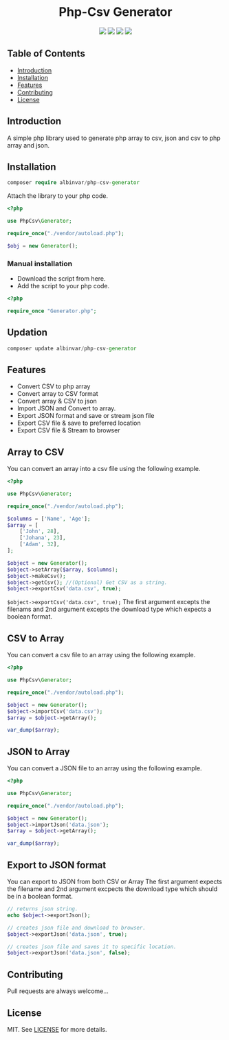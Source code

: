 <h1 align="center"> Php-Csv Generator</h1> 

<p align="center">
<img src="https://img.shields.io/packagist/v/albinvar/php-csv-generator?label=version">
<img src="https://poser.pugx.org/albinvar/php-csv-generator/downloads">
<img src="https://img.shields.io/github/repo-size/albinvar/php-csv-generator">
<a href="LICENSE"><img src="https://img.shields.io/apm/l/Github"></a>
</p>

## Table of Contents 
- [Introduction](#introduction)
- [Installation](#installation)
- [Features](#features)
- [Contributing](#contributing)
- [License](#license)

## Introduction

A simple php library used to generate php array to csv, json and csv to php array and json.

## Installation

```php
composer require albinvar/php-csv-generator
```

Attach the library to your php code.

```php
<?php

use PhpCsv\Generator;

require_once("./vendor/autoload.php");

$obj = new Generator();

```

### Manual installation

- Download the script from here.
- Add the script to your php code.

```php
<?php

require_once "Generator.php";

```

## Updation

```php
composer update albinvar/php-csv-generator
```

## Features

- Convert CSV to php array
- Convert array to CSV format
- Convert array & CSV to json
- Import JSON and Convert to array.
- Export JSON format and save or stream json file
- Export CSV file & save to preferred location
- Export CSV file & Stream to browser

## Array to CSV

You can convert an array into a csv file using the following example.

```php
<?php

use PhpCsv\Generator;

require_once("./vendor/autoload.php");

$columns = ['Name', 'Age'];
$array = [ 
	['John', 28],
	['Johana', 23],
	['Adam', 32],
];

$object = new Generator();
$object->setArray($array, $columns);
$object->makeCsv();
$object->getCsv(); //(Optional) Get CSV as a string.
$object->exportCsv('data.csv', true);

```

```$object->exportCsv('data.csv', true);``` The first argument excepts the filenams and 2nd argument excepts the download type which expects a boolean format.


## CSV to Array

You can convert a csv file to an array using the following example.

```php
<?php

use PhpCsv\Generator;

require_once("./vendor/autoload.php");

$object = new Generator();
$object->importCsv('data.csv');
$array = $object->getArray();

var_dump($array);
```

## JSON to Array

You can convert a JSON file to an array using the following example.

```php
<?php

use PhpCsv\Generator;

require_once("./vendor/autoload.php");

$object = new Generator();
$object->importJson('data.json');
$array = $object->getArray();

var_dump($array);
```

## Export to JSON format

You can export to JSON from both CSV or Array
The first argument expects the filename and 2nd argument excpects the download type which should be in a boolean format.

```php
// returns json string.
echo $object->exportJson();

// creates json file and download to browser.
$object->exportJson('data.json', true);

// creates json file and saves it to specific location.
$object->exportJson('data.json', false);
```

## Contributing

Pull requests are always welcome...

## License
MIT. See [LICENSE](LICENSE) for more details.
